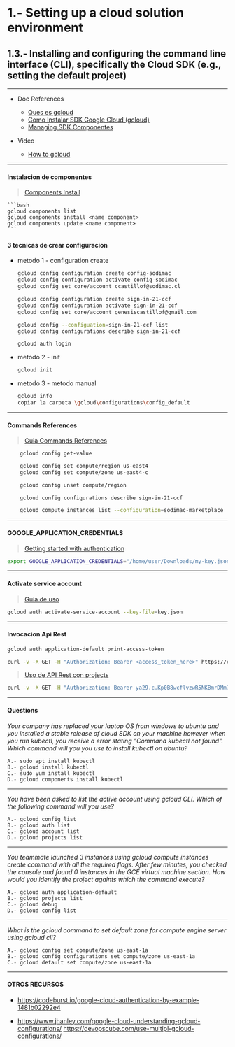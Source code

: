 # 1.- Setting up a cloud solution environment

## 1.3.- Installing and configuring the command line interface (CLI), specifically the Cloud SDK (e.g., setting the default project)
---
* Doc References
    - [Ques es gcloud](https://cloud.google.com/sdk/gcloud)
    - [Como Instalar SDK Google Cloud (gcloud)](https://cloud.google.com/sdk/docs/install)
    - [Managing SDK Componentes](https://cloud.google.com/sdk/docs/components)

* Video
    - [How to gcloud](https://www.youtube.com/watch?v=j274vq9a2Rs)
---
#### Instalacion de componentes
> [Components Install](https://www.youtube.com/watch?v=Hh8JjaEFhHQ)

    ```bash
    gcloud components list
    gcloud components install <name component>
    gcloud components update <name component>
    ```
#### 3 tecnicas de crear configuracion
- metodo 1 - configuration create
    ```bash
	gcloud config configuration create config-sodimac
	gcloud config configuration activate config-sodimac
	gcloud config set core/account ccastillof@sodimac.cl

	gcloud config configuration create sign-in-21-ccf
	gcloud config configuration activate sign-in-21-ccf
	gcloud config set core/account genesiscastillof@gmail.com
	
	gcloud config --configuation=sign-in-21-ccf list
	gcloud config configurations describe sign-in-21-ccf
	
	gcloud auth login
	```
- metodo 2 - init
	```bash
	gcloud init
	```
- metodo 3 - metodo manual
    ```bash
	gcloud info
	copiar la carpeta \gcloud\configurations\config_default 
    ```
---
#### Commands References

> [Guia Commands References](https://cloud.google.com/sdk/gcloud/reference/config)

```bash
	gcloud config get-value 

	gcloud config set compute/region us-east4
	gcloud config set compute/zone us-east4-c

	gcloud config unset compute/region
```

```bash
    gcloud config configurations describe sign-in-21-ccf

    gcloud compute instances list --configuration=sodimac-marketplace
```
---
#### GOOGLE_APPLICATION_CREDENTIALS
> [Getting started with authentication](https://cloud.google.com/docs/authentication/getting-started)
```bash
export GOOGLE_APPLICATION_CREDENTIALS="/home/user/Downloads/my-key.json"
```
---
#### Activate service account
> [Guia de uso](https://serverfault.com/questions/848580/how-to-use-google-application-credentials-with-gcloud-on-a-server)

```bash
gcloud auth activate-service-account --key-file=key.json
```
---
#### Invocacion Api Rest
```bash
gcloud auth application-default print-access-token

curl -v -X GET -H "Authorization: Bearer <access_token_here>" https://cloudresourcemanager.googleapis.com/v1/projects/{projectId}

```
> [Uso de API Rest con projects](https://cloud.google.com/resource-manager/reference/rest?hl=es)
```bash
curl -v -X GET -H "Authorization: Bearer ya29.c.Kp0B8wcflvzwR5NKBmrDMm7mcPBrprqGzMyUp41o_Amgz3s2s-mnkwpQjnZ86k4hXec5sq_S9t_Pdbg8AwwQYmpv_s3X__4oUEjImEXx7kl_dnD-kqRypTeGMPpjvQQGzxxxGdfU-ToQKZrHqNMr-2q0unuYT5wqUHX08jeFUuE3C8lQIUP7xMInV56mHuFHAL5NrifedtaKBJJMFfTvSA" https://cloudresourcemanager.googleapis.com/v1/projects

```
---
#### Questions

*Your company has replaced your laptop OS from windows to ubuntu and you installed
a stable release of cloud SDK on your machine however when you run kubectl, you
receive  a error stating "Command kubectl not found".
Which command will you you use to install kubectl on ubuntu?*

    A.- sudo apt install kubectl
    B.- gcloud install kubectl
    C.- sudo yum install kubectl
    D.- gcloud components install kubectl

---
*You have been asked to list the active account using gcloud CLI.
Which of the following command will you use?*

    A.- gcloud config list
    B.- gcloud auth list
    C.- gcloud account list
    D.- gcloud projects list

----
*You teammate launched 3 instances using gcloud compute instances create command 
with all the required  flags. After few minutes, you checked the console and 
found 0 instances in the GCE virtual machine section. How would you identify 
the project againts which the command execute?*

    A.- gcloud auth application-default
    B.- gcloud projects list
    C.- gcloud debug
    D.- gcloud config list

----
*What is the gcloud command to set default zone for compute engine server 
using gcloud cli?*

    A.- gcloud config set compute/zone us-east-1a
    B.- gcloud config configurations set compute/zone us-east-1a
    C.- gcloud default set compute/zone us-east-1a

----
#### OTROS RECURSOS

- https://codeburst.io/google-cloud-authentication-by-example-1481b02292e4

- https://www.jhanley.com/google-cloud-understanding-gcloud-configurations/
https://devopscube.com/use-multipl-gcloud-configurations/


